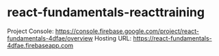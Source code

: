 # react-fundamentals-reacttraining
Project Console: https://console.firebase.google.com/project/react-fundamentals-4dfae/overview
Hosting URL: https://react-fundamentals-4dfae.firebaseapp.com
